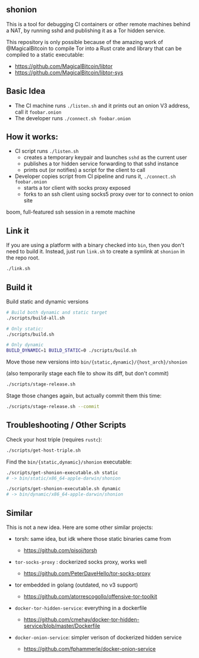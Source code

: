 ## shonion

This is a tool for debugging CI containers or other remote machines behind a NAT,
by running sshd and publishing it as a Tor hidden service.

This repository is only possible because of the amazing work of @MagicalBitcoin to
compile Tor into a Rust crate and library that can be compiled to a static executable:

- https://github.com/MagicalBitcoin/libtor
- https://github.com/MagicalBitcoin/libtor-sys

## Basic Idea

- The CI machine runs `./listen.sh` and it prints out an onion V3 address, call it `foobar.onion`
- The developer runs `./connect.sh foobar.onion`

## How it works:

- CI script runs `./listen.sh`
  - creates a temporary keypair and launches `sshd` as the current user
  - publishes a tor hidden service forwarding to that sshd instance
  - prints out (or notifies) a script for the client to call
- Developer copies script from CI pipeline and runs it, `./connect.sh foobar.onion`
  - starts a tor client with socks proxy exposed
  - forks to an ssh client using socks5 proxy over tor to connect to onion site

boom, full-featured ssh session in a remote machine

## Link it

If you are using a platform with a binary checked into `bin`, then you don't
need to build it. Instead, just run `link.sh` to create a symlink at `shonion`
in the repo root.

```bash
./link.sh
```

## Build it

Build static and dynamic versions

```bash
# Build both dynamic and static target
./scripts/build-all.sh

# Only static:
./scripts/build.sh

# Only dynamic
BUILD_DYNAMIC=1 BUILD_STATIC=0 ./scripts/build.sh
```

Move those new versions into `bin/{static,dynamic}/{host_arch}/shonion`

(also temporarily stage each file to show its diff, but don't commit)

```bash
./scripts/stage-release.sh
```

Stage those changes again, but actually commit them this time:

```bash
./scripts/stage-release.sh --commit
```

## Troubleshooting / Other Scripts

Check your host triple (requires `rustc`):

```sh
./scripts/get-host-triple.sh
```

Find the `bin/{static,dynamic}/shonion` executable:

```sh
./scripts/get-shonion-executable.sh static
# -> bin/static/x86_64-apple-darwin/shonion

./scripts/get-shonion-executable.sh dynamic
# -> bin/dynamic/x86_64-apple-darwin/shonion
```

## Similar

This is not a new idea. Here are some other similar projects:

- torsh: same idea, but idk where those static binaries came from

  - https://github.com/pisoj/torsh

- `tor-socks-proxy` : dockerized socks proxy, works well

  - https://github.com/PeterDaveHello/tor-socks-proxy

- tor embedded in golang (outdated, no v3 support)

  - https://github.com/atorrescogollo/offensive-tor-toolkit

- `docker-tor-hidden-service`: everything in a dockerfile

  - https://github.com/cmehay/docker-tor-hidden-service/blob/master/Dockerfile

- `docker-onion-service`: simpler verison of dockerized hidden service
  - https://github.com/fphammerle/docker-onion-service
